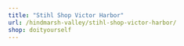 ```yaml
---
title: "Stihl Shop Victor Harbor"
url: /hindmarsh-valley/stihl-shop-victor-harbor/
shop: doityourself
---
```

